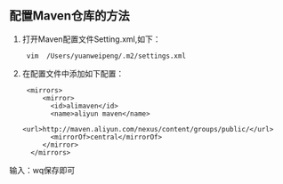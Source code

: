 ## 配置Maven仓库的方法

1. 打开Maven配置文件Setting.xml,如下：  

        vim  /Users/yuanweipeng/.m2/settings.xml

2. 在配置文件中添加如下配置：

	    <mirrors>
	        <mirror>
	          <id>alimaven</id>
	          <name>aliyun maven</name>
	          <url>http://maven.aliyun.com/nexus/content/groups/public/</url>
	          <mirrorOf>central</mirrorOf>        
	        </mirror>
	     </mirrors>

输入：wq保存即可
